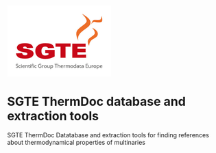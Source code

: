 ![](SGTE.gif)

# SGTE ThermDoc database and extraction tools
SGTE ThermDoc Datatabase and extraction tools for finding references about thermodynamical properties of multinaries
